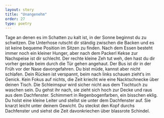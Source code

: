 ```yaml
---
layout: story
title: "Unangenehm"
order: 27
type: poetry
---
```


Tage an denen es im Schatten zu kalt ist, in der Sonne beginnst du zu schwitzen.
Die Unterhose rutscht dir ständig zwischen die Backen und es ist keine bequeme Position im Sitzen zu finden.
Nach dem Essen besteht immer noch ein kleiner Hunger, aber nach dem Packerl Kekse zur Nachspeise ist dir schlecht.
Der rechte kleine Zeh tut weh, den hast du dir vorher gerade beim durch die Tür gehen angehaut.
Der Bus ist dir in der Früh vor der Nase davongefahren.
Du bist müde, kannst aber nicht schlafen.
Dein Rücken ist verspannt, beim nach links schauen zieht‘s im Genick.
Kein Fokus auf nichts, die Zeit kriecht wie eine Nacktschnecke über deinen Tisch.
Die Schleimspur wird sicher nicht aus dem Tischtuch zu waschen sein.
Du gehst ihr nach, sie zieht sich hoch zur Decke und raus aus dem Dachfenster.
Schimmert in Regenbogenfarben, ein bisschen eklig.
Du holst eine kleine Leiter und stellst sie unter dem Dachfenster auf.
Sie knarzt leicht unter deinem Gewicht.
Du steckst den Kopf durchs Dachfenster und siehst die Zeit davonkriechen über blassrote Schindel.
